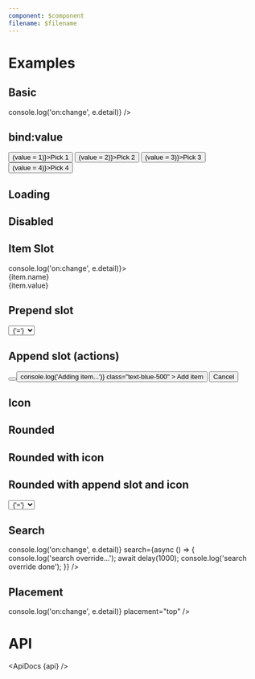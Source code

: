 ```yaml
---
component: $component
filename: $filename
---
```


<script>
  import { mdiMagnify, mdiPlus } from '@mdi/js';

  import api from '$lib/components/SelectField.svelte?raw&sveld';
  import ApiDocs from '$lib/components/ApiDocs.svelte';

  import Button from '$lib/components/Button.svelte';
  import Dialog from '$lib/components/Dialog.svelte';
  import Preview from '$lib/components/Preview.svelte';
  import Stack from '$lib/components/Stack.svelte';
  import SelectField from '$lib/components/SelectField.svelte';
  import Tab from '$lib/components/Tab.svelte';
  import Tabs from '$lib/components/Tabs.svelte';
  import TextField from '$lib/components/TextField.svelte';
  import Toggle from '$lib/components/Toggle.svelte';

  import { scrollIntoView } from '$lib/actions/scroll';

  import { delay } from '$lib/utils/promise';

  const items = [
    { name: 'One', value: 1 },
    { name: 'Two', value: 2 },
    { name: 'Three', value: 3 },
    { name: 'Four', value: 4 },
  ];
  let value = 3;
</script>

# Examples

## Basic

<Preview>
  <SelectField {items} on:change={(e) => console.log('on:change', e.detail)} />
</Preview>

## bind:value

<Preview>
  <SelectField {items} bind:value />
  <Button on:click={() => (value = 1)}>Pick 1</Button>
  <Button on:click={() => (value = 2)}>Pick 2</Button>
  <Button on:click={() => (value = 3)}>Pick 3</Button>
  <Button on:click={() => (value = 4)}>Pick 4</Button>
</Preview>

## Loading

<Preview>
  <SelectField {items} loading />
</Preview>

## Disabled

<Preview>
  <SelectField {items} disabled />
</Preview>

## Item Slot

<Preview>
  <SelectField {items} on:change={(e) => console.log('on:change', e.detail)}>
    <div slot="item" let:item let:index let:highlightIndex>
      <div
        class="p-2 bg-opacity-5 hover:bg-black/5 cursor-pointer"
        class:bg-black={index === highlightIndex}
        use:scrollIntoView={{
          condition: index === highlightIndex,
          initial: false,
        }}
      >
        <div>{item.name}</div>
        <div class="text-sm text-black/50">{item.value}</div>
      </div>
    </div>
  </SelectField>
</Preview>

## Prepend slot

<Preview>
  <Toggle let:on={open} let:toggle>
    <SelectField {items}>
      <div slot="prepend" on:click|stopPropagation>
        <select
          class="appearance-none bg-black/5 border rounded-full mr-2 px-4"
          style="text-align-last: center;"
        >
          <!-- <option /> -->
          <option>{'='}</option>
          <option>{'!='}</option>
          <option>{'>'}</option>
          <option>{'>='}</option>
          <option>{'<'}</option>
          <option>{'<='}</option>
        </select>
      </div>
    </SelectField>
  </Toggle>
</Preview>

## Append slot (actions)

<Preview>
  <Toggle let:on={open} let:toggle>
    <SelectField {items}>
      <span slot="append" on:click|stopPropagation>
        <Button icon={mdiPlus} class="text-black/50 p-2" on:click={toggle} />
      </span>
    </SelectField>
    <Dialog {open} on:close={toggle}>
      <div slot="title">Create new item</div>
      <div class="px-6 py-3 w-96">
        <TextField label="Name" autofocus />
      </div>
      <div slot="actions">
        <Button
          on:click={() => console.log('Adding item...')}
          class="text-blue-500"
        >
          Add item
        </Button>
        <Button>Cancel</Button>
      </div>
    </Dialog>
  </Toggle>
</Preview>

## Icon

<Preview>
  <SelectField {items} icon={mdiMagnify} />
</Preview>

## Rounded

<Preview>
  <SelectField {items} rounded />
</Preview>

## Rounded with icon

<Preview>
  <SelectField {items} icon={mdiMagnify} rounded />
</Preview>

## Rounded with append slot and icon

<Preview>
  <SelectField {items} icon={mdiMagnify} rounded>
    <span slot="prepend" on:click|stopPropagation>
      <select
        class="appearance-none bg-black/5 border rounded-full mr-2 px-4"
        style="text-align-last: center;"
      >
        <!-- <option /> -->
        <option>{'='}</option>
        <option>{'!='}</option>
        <option>{'>'}</option>
        <option>{'>='}</option>
        <option>{'<'}</option>
        <option>{'<='}</option>
      </select>
    </span>
  </SelectField>
</Preview>

## Search

<Preview>
  <SelectField
    {items}
    on:change={(e) => console.log('on:change', e.detail)}
    search={async () => {
      console.log('search override...');
      await delay(1000);
      console.log('search override done');
    }}
  />
</Preview>

## Placement

<Preview>
  <SelectField
    {items}
    on:change={(e) => console.log('on:change', e.detail)}
    placement="top"
  />
</Preview>

<!-- ## Menu actions
<Preview>
<SelectField
  {items}
  on:change={(e) => {
    console.log('on:change', e.detail);
  }}
>
  <div slot="actions" class="p-2">
    <Tabs contained class="w-full" selected="active">
      <div class="tabList w-full border">
        <Tab value="active">Active</Tab>
        <Tab value="inaction">Inactive</Tab>
        <Tab value="all">All</Tab>
      </div>
    </Tabs>
  </div>
</SelectField>
</Preview>

<div class="h-96" /> -->

# API

<ApiDocs {api} />
